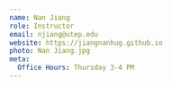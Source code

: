 ```yaml
---
name: Nan Jiang
role: Instructor
email: njiang@utep.edu
website: https://jiangnanhug.github.io
photo: Nan Jiang.jpg
meta:
  Office Hours: Thursday 3-4 PM
---
```


<!-- [Schedule an appointment](#){: .btn .btn-outline } -->
